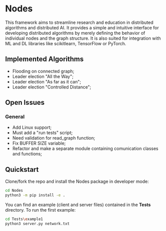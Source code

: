 # Nodes

This framework aims to streamline research and education in distributed algorithms and distributed AI. 
It provides a simple and intuitive interface for developing distributed algorithms by merely defining the 
behavior of individual nodes and the graph structure. It is also suited for integration with ML and DL libraries
like scikitlearn, TensorFlow or PyTorch.
## Implemented Algorithms
+ Flooding on connected graph;
+ Leader election "All the Way";
+ Leader election "As far as it can";
+ Leader election "Controlled Distance";
## Open Issues
### General
+ Add Linux support;
+ Must add a "run tests" script;
+ Need validation for read_graph function;
+ Fix BUFFER SIZE variable;
+ Refactor and make a separate module containing comunication classes
  and functions;
## Quickstart
Clone/fork the repo and install the Nodes package in developer mode:
```bash
cd Nodes
python3 -m pip install -e .
```
You can find an example (client and server files) contained in the **Tests** directory. To run the first example:
```bash
cd Tests\example1
python3 server.py network.txt
```
